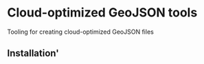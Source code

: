 # Cloud-optimized GeoJSON tools

Tooling for creating cloud-optimized GeoJSON files

## Installation'


